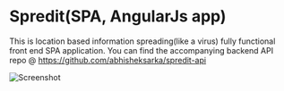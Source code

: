 # Spredit(SPA, AngularJs app)
This is location based information spreading(like a virus) fully functional front end SPA application. You can find the accompanying backend API repo @ https://github.com/abhisheksarka/spredit-api


![Screenshot](https://lh4.googleusercontent.com/KXUfUwbHyG4MFZFoYosRVkUYm7h1eR4BeZY_L7N9wNZ4fruRrUeSN99f_TpCAtcWMVJ1BkFd=w1440-h764-rw)

